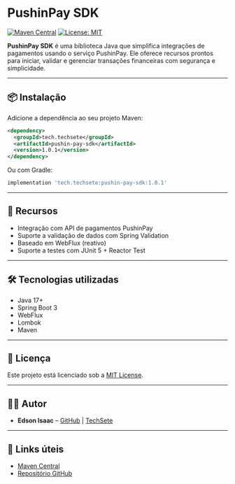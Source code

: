 # PushinPay SDK

[![Maven Central](https://img.shields.io/maven-central/v/tech.techsete/pushin-pay-sdk.svg?label=Maven%20Central)](https://central.sonatype.com/artifact/tech.techsete/pushin-pay-sdk)
[![License: MIT](https://img.shields.io/badge/License-MIT-yellow.svg)](https://opensource.org/licenses/MIT)

**PushinPay SDK** é uma biblioteca Java que simplifica integrações de pagamentos usando o serviço PushinPay. Ele oferece recursos prontos para iniciar, validar e gerenciar transações financeiras com segurança e simplicidade.

---

## 📦 Instalação

Adicione a dependência ao seu projeto Maven:

```xml
<dependency>
  <groupId>tech.techsete</groupId>
  <artifactId>pushin-pay-sdk</artifactId>
  <version>1.0.1</version>
</dependency>
```

Ou com Gradle:

```groovy
implementation 'tech.techsete:pushin-pay-sdk:1.0.1'
```

---

## 🚀 Recursos

- Integração com API de pagamentos PushinPay
- Suporte a validação de dados com Spring Validation
- Baseado em WebFlux (reativo)
- Suporte a testes com JUnit 5 + Reactor Test

---

## 🛠️ Tecnologias utilizadas

- Java 17+
- Spring Boot 3
- WebFlux
- Lombok
- Maven

---

## 📝 Licença

Este projeto está licenciado sob a [MIT License](https://opensource.org/licenses/MIT).

---

## 👨‍💻 Autor

- **Edson Isaac** – [GitHub](https://github.com/edsonisaac) | [TechSete](https://github.com/TechSete)

---

## 🔗 Links úteis

- [Maven Central](https://central.sonatype.com/artifact/tech.techsete/pushin-pay-sdk)
- [Repositório GitHub](https://github.com/TechSete/pushin-pay-sdk)
